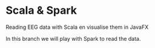# Scala & Spark
Reading EEG data with Scala en visualise them in JavaFX

In this branch we will play with Spark to read the data. 
